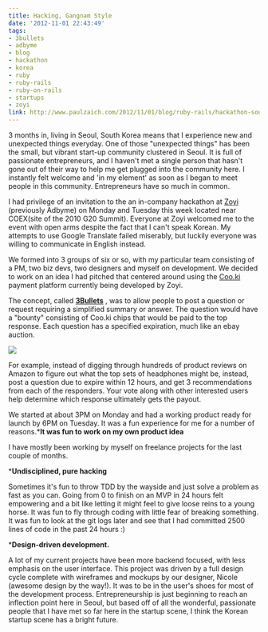 ```yaml
---
title: Hacking, Gangnam Style
date: '2012-11-01 22:43:49'
tags:
- 3bullets
- adbyme
- blog
- hackathon
- korea
- ruby
- ruby-rails
- ruby-on-rails
- startups
- zoyi
link: http://www.paulzaich.com/2012/11/01/blog/ruby-rails/hackathon-south-korea/
---
```


3 months in, living in Seoul, South Korea means that I experience new and unexpected things everyday. One of those "unexpected things" has been the small, but vibrant start-up community clustered in Seoul. It is full of passionate entrepreneurs, and I haven't met a single person that hasn't gone out of their way to help me get plugged into the community here. I instantly felt welcome and 'in my element' as soon as I began to meet people in this community. Entrepreneurs have so much in common.

I had privilege of an invitation to the an in-company hackathon at 
[Zoyi](http://zoyi.co/) (previously Adbyme) on Monday and Tuesday this week located near COEX(site of the 2010 G20 Summit). Everyone at Zoyi welcomed me to the event with open arms despite the fact that I can't speak Korean. My attempts to use Google Translate failed miserably, but luckily everyone was willing to communicate in English instead.

We formed into 3 groups of six or so, with my particular team consisting of a PM, two biz devs, two designers and myself on development. We decided to work on an idea I had pitched that centered around using the 
[Coo.ki](http://coo.ki/) payment platform currently being developed by Zoyi.

The concept, called 
**[3Bullets](http://3bullets.net/)**
, was to allow people to post a question or request requiring a simplified summary or answer. The question would have a "bounty" consisting of Coo.ki chips that would be paid to the top response. Each question has a specified expiration, much like an ebay auction.


[![](http://www.paulzaich.com/wp-content/uploads/2012/10/3bullets-560x268.jpg)](http://3bullets.net)

For example, instead of digging through hundreds of product reviews on Amazon to figure out what the top sets of headphones might be, instead, post a question due to expire within 12 hours, and get 3 recommendations from each of the responders. Your vote along with other interested users help determine which response ultimately gets the payout.

We started at about 3PM on Monday and had a working product ready for launch by 6PM on Tuesday. It was a fun experience for me for a number of reasons.***It was fun to work on my own product idea**

I have mostly been working by myself on freelance projects for the last couple of months.

	
***Undisciplined, pure hacking**

Sometimes it's fun to throw TDD by the wayside and just solve a problem as fast as you can. Going from 0 to finish on an MVP in 24 hours felt empowering and a bit like letting it might feel to give loose reins to a young horse. It was fun to 
fly through coding with little fear of breaking something. It was fun to look at the git logs later and see that I had committed 2500 lines of code in the past 24 hours :)

	
***Design-driven development.**

A lot of my current projects have been more backend focused, with less emphasis on the user interface. This project was driven by a full design cycle complete with wireframes and mockups by our designer, Nicole (awesome design by the way!). It was to be in the user's shoes for most of the development process.
Entrepreneurship is just beginning to reach an inflection point here in Seoul, but based off of all the wonderful, passionate people that I have met so far here in the startup scene, I think the Korean startup scene has a bright future.
